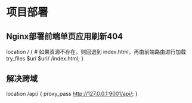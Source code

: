 # 项目部署
## Nginx部署前端单页应用刷新404
location / {
    # 如果资源不存在，则回退到 index.html，再由前端路由进行加载
    try_files  $uri $uri/ /index.html;
}
## 解决跨域
location /api/ {
    proxy_pass http://127.0.0.1:9001/api/; 
}
